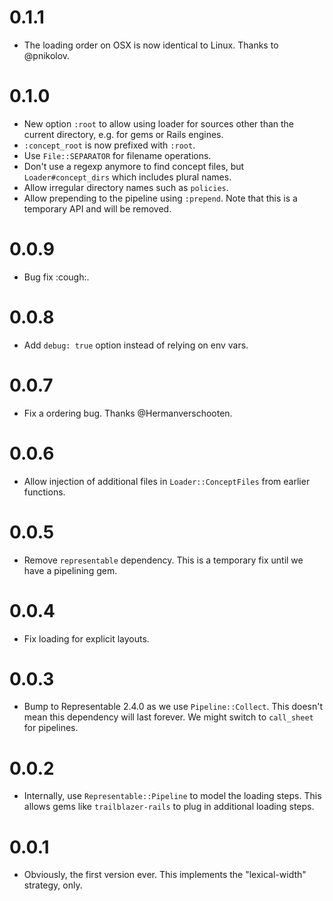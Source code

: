 # 0.1.1

* The loading order on OSX is now identical to Linux. Thanks to @pnikolov.

# 0.1.0

* New option `:root` to allow using loader for sources other than the current directory, e.g. for gems or Rails engines.
* `:concept_root` is now prefixed with `:root`.
* Use `File::SEPARATOR` for filename operations.
* Don't use a regexp anymore to find concept files, but `Loader#concept_dirs` which includes plural names.
* Allow irregular directory names such as `policies`.
* Allow prepending to the pipeline using `:prepend`. Note that this is a temporary API and will be removed.

# 0.0.9

* Bug fix :cough:.

# 0.0.8

* Add `debug: true` option instead of relying on env vars.

# 0.0.7

* Fix a ordering bug. Thanks @Hermanverschooten.

# 0.0.6

* Allow injection of additional files in `Loader::ConceptFiles` from earlier functions.

# 0.0.5

* Remove `representable` dependency. This is a temporary fix until we have a pipelining gem.

# 0.0.4

* Fix loading for explicit layouts.

# 0.0.3

* Bump to Representable 2.4.0 as we use `Pipeline::Collect`. This doesn't mean this dependency will last forever. We might switch to `call_sheet` for pipelines.

# 0.0.2

* Internally, use `Representable::Pipeline` to model the loading steps. This allows gems like `trailblazer-rails` to plug in additional loading steps.

# 0.0.1

* Obviously, the first version ever. This implements the "lexical-width" strategy, only.
